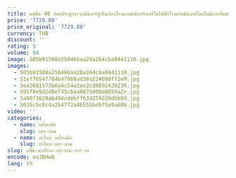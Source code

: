 ```yaml
---
title: แฟชั่น 40 ลิตรประตูกระจกมินิบาร์ตู้เย็นเงียบโรงแรมมินิบาร์เทอร์โมไฟฟ้าโรงแรมมินิบาร์โดยไม่มีการสั่นสะเทือน
price: '7729.88'
price_original: '7729.88'
currency: THB
discount: ''
rating: 5
volume: 94
image: S05b91508a250466aa28a264cba9441110.jpg
images:
  - S05b91508a250466aa28a264cba9441110.jpg
  - S1ef76547704b479b8ad38a22409dff2eM.jpg
  - Sea2681573b0a4c54a2ee2cd869243923K.jpg
  - S95f8e9d2d0ef45cbaa0875098a8855a2r.jpg
  - Sa90f1629a6494cdebff63d259229dbb8d.jpg
  - S035c5c8c4a2b4772a4b555bdb75a9a68b.jpg
video: ''
categories:
  - name: เครื่องมือ
    slug: เคร-องม
  - name: อะไหล่ เครื่องมือ
    slug: อะไหล-เคร-องม
slug: แฟช-ตรประต-กระจกม-บาร-เย
encode: ooJBHwQ
lang: th
---
```

  